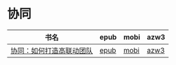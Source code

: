 # 协同

| 书名 | epub | mobi | azw3 |
| --- | --- | --- | --- |
| [协同：如何打造高联动团队](http://ct.dalanmei.com/f/31084289-572116448-fa7556) | [epub](http://ct.dalanmei.com/f/31084289-572116448-fa7556) | [mobi](http://ct.dalanmei.com/f/31084289-571669822-cecf0d) | [azw3](http://ct.dalanmei.com/f/31084289-572175964-0be095) |
